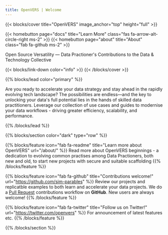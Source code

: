 ```yaml
---
title: OpenVERS | Welcome
---
```


{{< blocks/cover title="OpenVERS" image_anchor="top" height="full" >}}

{{< homebutton page="docs" title="Learn More" class="fas fa-arrow-alt-circle-right ms-2" >}}
{{< homebutton page="about" title="About" class="fab fa-github ms-2" >}}

<p class="lead mt-5"><span>Open Source Versatility &mdash; Data Practioner's Contributions to the Data & Technology Collective</span></p>
{{< blocks/link-down color="info" >}}
{{< /blocks/cover >}}


{{% blocks/lead color="primary" %}}

Are you ready to accelerate your data strategy and stay ahead in the rapidly evolving tech landscape? The possibilities are endless—and the key to unlocking your data's full potential lies in the hands of skilled data practitioners. Leverage our collection of use cases and guides to modernise your data workflows - driving greater efficiency, scalability, and performance. 

{{% /blocks/lead %}}


{{% blocks/section color="dark" type="row" %}}

{{% blocks/feature icon="fab fa-readme" title="Learn more about OpenVERS" url="/about/" %}}
Read more about OpenVERS beginnings - a dedication to evolving common practises among Data Practioners, both new and old, to start new projects with secure and suitable scaffolding
{{% /blocks/feature %}}

{{% blocks/feature icon="fab fa-github" title="Contributions welcome!" url="https://github.com/sim-parables" %}}
Review our projects and replicatble examples to both learn and accelerate your data projects. We do a [Pull Request](https://github.com/sim-parables) contributions workflow on **GitHub**. New users are always welcome!
{{% /blocks/feature %}}


{{% blocks/feature icon="fab fa-twitter" title="Follow us on Twitter!" url="https://twitter.com/openvers" %}}
For announcement of latest features etc.
{{% /blocks/feature %}}


{{% /blocks/section %}}
